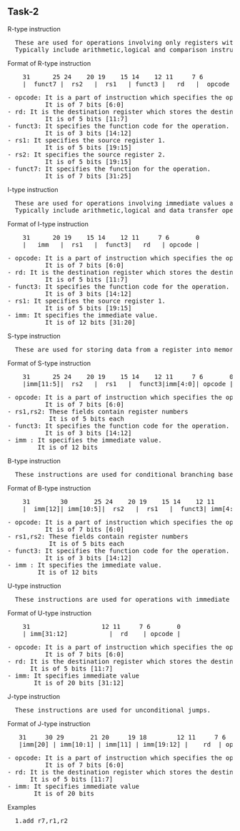 ## Task-2  
R-type instruction
<pre>
  These are used for operations involving only registers without immediate values.  
  Typically include arithmetic,logical and comparison instructions. 
</pre>
Format of R-type instruction
<pre>
    31      25 24    20 19    15 14    12 11     7 6        0  
    |  funct7 |  rs2   |  rs1   | funct3 |   rd   |  opcode | 
</pre>
<pre>
- opcode: It is a part of instruction which specifies the operation to be performed.  
          It is of 7 bits [6:0]
- rd: It is the destination register which stores the destination address.  
          It is of 5 bits [11:7]  
- funct3: It specifies the function code for the operation.  
          It is of 3 bits [14:12]  
- rs1: It specifies the source register 1.  
          It is of 5 bits [19:15]  
- rs2: It specifies the source register 2.  
          It is of 5 bits [19:15]  
- funct7: It specifies the function for the operation.  
          It is of 7 bits [31:25]  
</pre>
  
I-type instruction  
<pre>
  These are used for operations involving immediate values along with registers.  
  Typically include arithmetic,logical and data transfer operations.  
</pre>
Format of I-type instruction
<pre>
    31      20 19    15 14    12 11     7 6       0
    |   imm   |  rs1   |  funct3|   rd   | opcode |
</pre>
<pre>
- opcode: It is a part of instruction which specifies the operation to be performed.  
          It is of 7 bits [6:0]
- rd: It is the destination register which stores the destination address.  
          It is of 5 bits [11:7]
- funct3: It specifies the function code for the operation.  
          It is of 3 bits [14:12]
- rs1: It specifies the source register 1.  
          It is of 5 bits [19:15]
- imm: It specifies the immediate value.
          It is of 12 bits [31:20]  
</pre>
S-type instruction
<pre>
  These are used for storing data from a register into memory.
</pre>  
Format of S-type instruction  
<pre>
    31      25 24    20 19    15 14    12 11     7 6       0
    |imm[11:5]|  rs2   |  rs1   |  funct3|imm[4:0]| opcode |
</pre>
<pre>
- opcode: It is a part of instruction which specifies the operation to be performed.  
          It is of 7 bits [6:0]  
- rs1,rs2: These fields contain register numbers  
           It is of 5 bits each  
- funct3: It specifies the function code for the operation.  
          It is of 3 bits [14:12]  
- imm : It specifies the immediate value.
        It is of 12 bits
</pre>
B-type instruction
<pre>
  These instructions are used for conditional branching based on a condition evaluated from comparing two register values.
</pre>
Format of B-type instruction
<pre>
    31        30       25 24    20 19    15 14    12 11       8        7 6       0
    |  imm[12]| imm[10:5]|  rs2   |  rs1   |  funct3| imm[4:1]| imm[11] | opcode |
</pre>
<pre>
- opcode: It is a part of instruction which specifies the operation to be performed.  
          It is of 7 bits [6:0]  
- rs1,rs2: These fields contain register numbers  
           It is of 5 bits each  
- funct3: It specifies the function code for the operation.  
          It is of 3 bits [14:12]  
- imm : It specifies the immediate value.
        It is of 12 bits
</pre>
U-type instruction 
<pre>
  These instructions are used for operations with immediate values that are wider than 12 bits.
</pre>
Format of U-type instruction
<pre>
    31                   12 11     7 6       0
    | imm[31:12]           |  rd    | opcode |
</pre>
<pre>
- opcode: It is a part of instruction which specifies the operation to be performed.  
          It is of 7 bits [6:0]  
- rd: It is the destination register which stores the destination address.  
      It is of 5 bits [11:7]  
- imm: It specifies immediate value
       It is of 20 bits [31:12]  
</pre>
J-type instruction 
<pre>
  These instructions are used for unconditional jumps.
</pre>
Format of J-type instruction
<pre>
   31     30 29       21 20     19 18        12 11     7 6       0
   |imm[20] | imm[10:1] | imm[11] | imm[19:12] |    rd  | opcode |
</pre>
<pre>
- opcode: It is a part of instruction which specifies the operation to be performed.  
          It is of 7 bits [6:0]  
- rd: It is the destination register which stores the destination address.  
      It is of 5 bits [11:7]  
- imm: It specifies immediate value
       It is of 20 bits 
</pre>
Examples
<pre>
  1.add r7,r1,r2
</pre>
